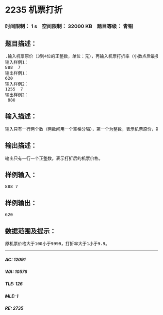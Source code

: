 # 2235 机票打折   
### 时间限制： 1 s&nbsp;&nbsp;&nbsp;&nbsp;空间限制： 32000 KB&nbsp;&nbsp;&nbsp;&nbsp;题目等级： 青铜  
## 题目描述：  

<pre>
.输入机票原价（3到4位的正整数，单位：元），再输入机票打折率（小数点后最多一位数字）。编程计算打折后机票的实际价格（单位：元。计算结果要将个位数四舍五入到十位数“元”）。输入只有一行两个数（两数间用一个空格分隔），第一个为整数，表示机票原价，第二个整数或实数（如是实数，小数点后最多1位数字）表示打折率。
输入样例1：
888  7
输出样例1：
620
输入样例2：
1255  7 
输出样例2：
 880
</pre>
  
  
## 输入描述：  

<pre>
输入只有一行两个数（两数间用一个空格分隔），第一个为整数，表示机票原价，第二个整数或实数（如是实数，小数点后最多1位数字）表示打折率。
</pre>
  
  
## 输出描述：  

<pre>
输出只有一行一个正整数，表示打折后的机票价格。
</pre>
  
  
## 样例输入：  

<pre>
888 7
</pre>
  
  
## 样例输出：  

<pre>
620
</pre>
  
  
## 数据范围及提示：  

<pre>
原机票价格大于100小于9999，打折率大于1小于9.9。
</pre>
  
  
***  

##### AC: 12091  
##### WA: 10576  
##### TLE: 126  
##### MLE: 1  
##### RE: 2735  
